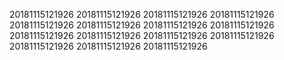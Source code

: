 20181115121926
20181115121926
20181115121926
20181115121926
20181115121926
20181115121926
20181115121926
20181115121926
20181115121926
20181115121926
20181115121926
20181115121926
20181115121926
20181115121926
20181115121926
